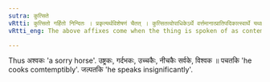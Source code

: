 ```yaml
---
sutra: कुत्सिते
vRtti: कुत्सितो गर्हितो निन्दितः । प्रकृत्यर्थविशेषणं चैतत् । कुत्सितत्वोपाधिकेऽर्थे वर्त्तमानात्प्रातिपदिकात्स्वार्थे यथाविहितं प्रत्ययो भवति ॥
vRtti_eng: The above affixes come when the thing is spoken of as contemptible.

---
```

Thus अश्वकः 'a sorry horse'. उष्ट्रकः, गर्दभकः, उच्चकैः, नीचकैः सर्वके, विश्वक ॥ पचतकि 'he cooks comtemptibly'. जल्पतकि 'he speaks insignificantly'.